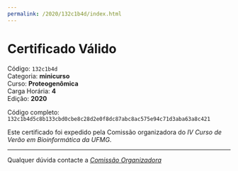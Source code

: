 ```yaml
---
permalink: /2020/132c1b4d/index.html
---
```


# Certificado Válido

Código: `132c1b4d`<br>
Categoria: **minicurso**<br>
Curso: **Proteogenômica**<br>
Carga Horária: **4**<br>
Edição: **2020**<br>


Código completo: `132c1b4d5c8b133cbd0cbe8c28d2e0f8dc87abc8ac575e94c71d3aba63a8c421`


Este certificado foi expedido pela Comissão organizadora do *IV Curso de Verão em Bioinformática da UFMG*.

----

Qualquer dúvida contacte a [_Comissão Organizadora_](<mailto:cursobioinfoufmg@gmail.com$subject=[Certificados]>)

